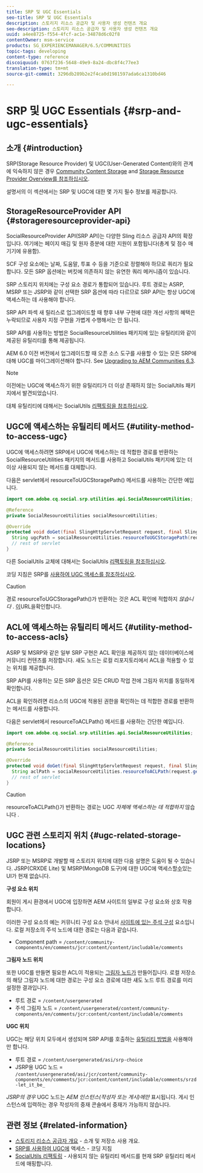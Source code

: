 ```yaml
---
title: SRP 및 UGC Essentials
seo-title: SRP 및 UGC Essentials
description: 스토리지 리소스 공급자 및 사용자 생성 컨텐츠 개요
seo-description: 스토리지 리소스 공급자 및 사용자 생성 컨텐츠 개요
uuid: a4ee8725-f554-4fcf-ac1e-34878d6c02f8
contentOwner: msm-service
products: SG_EXPERIENCEMANAGER/6.5/COMMUNITIES
topic-tags: developing
content-type: reference
discoiquuid: 0763f236-5648-49e9-8a24-dbc8f4c77ee3
translation-type: tm+mt
source-git-commit: 3296db289b2e2f4ca0d1981597ada6ca1310bd46

---
```



# SRP 및 UGC Essentials {#srp-and-ugc-essentials}

## 소개 {#introduction}

SRP(Storage Resource Provider) 및 UGC(User-Generated Content)와의 관계에 익숙하지 않은 경우 [Community Content Storage](working-with-srp.md) and [Storage Resource Provider Overview를 참조하십시오](srp.md).

설명서의 이 섹션에서는 SRP 및 UGC에 대한 몇 가지 필수 정보를 제공합니다.

## StorageResourceProvider API {#storageresourceprovider-api}

SocialResourceProvider API(SRP API)는 다양한 Sling 리소스 공급자 API의 확장입니다. 여기에는 페이지 매김 및 원자 증분에 대한 지원이 포함됩니다(총계 및 점수 매기기에 유용함).

SCF 구성 요소에는 날짜, 도움말, 투표 수 등을 기준으로 정렬해야 하므로 쿼리가 필요합니다. 모든 SRP 옵션에는 버킷에 의존하지 않는 유연한 쿼리 메커니즘이 있습니다.

SRP 스토리지 위치에는 구성 요소 경로가 통합되어 있습니다. 루트 경로는 ASRP, MSRP 또는 JSRP와 같이 선택한 SRP 옵션에 따라 다르므로 SRP API는 항상 UGC에 액세스하는 데 사용해야 합니다.

SRP API 파섹 새 릴리스로 업그레이드할 때 향후 내부 구현에 대한 개선 사항의 혜택은 누락되므로 사용자 지정 구현을 가볍게 수행해서는 안 됩니다.

SRP API를 사용하는 방법은 SocialResourceUtilities 패키지에 있는 유틸리티와 같이 제공된 유틸리티를 통해 제공됩니다.

AEM 6.0 이전 버전에서 업그레이드할 때 오픈 소스 도구를 사용할 수 있는 모든 SRP에 대해 UGC를 마이그레이션해야 합니다. See [Upgrading to AEM Communities 6.3](upgrade.md).

>[!NOTE]
>
>이전에는 UGC에 액세스하기 위한 유틸리티가 더 이상 존재하지 않는 SocialUtils 패키지에서 발견되었습니다.
>
>대체 유틸리티에 대해서는 SocialUtils [리팩토링을 참조하십시오](socialutils.md).


## UGC에 액세스하는 유틸리티 메서드 {#utility-method-to-access-ugc}

UGC에 액세스하려면 SRP에서 UGC에 액세스하는 데 적합한 경로를 반환하는 SocialResourceUtilities 패키지의 메서드를 사용하고 SocialUtils 패키지에 있는 더 이상 사용되지 않는 메서드를 대체합니다.

다음은 servlet에서 resourceToUGCStoragePath() 메서드를 사용하는 간단한 예입니다.

```java
import com.adobe.cq.social.srp.utilities.api.SocialResourceUtilities;

@Reference
private SocialResourceUtilities socialResourceUtilities;

@Override
protected void doGet(final SlingHttpServletRequest request, final SlingHttpServletResponse response) throws ServletException, IOException {
  String ugcPath = socialResourceUtilities.resourceToUGCStoragePath(request.getResource());
  // rest of servlet
}
```

다른 SocialUtils 교체에 대해서는 SocialUtils [리팩토링을 참조하십시오](socialutils.md).

코딩 지침은 SRP를 [사용하여 UGC 액세스를 참조하십시오](accessing-ugc-with-srp.md).

>[!CAUTION]
>
>경로 resourceToUGCStoragePath()가 반환하는 것은 ACL 확인에 적합하지 *않습니다* . [이](srp.md#for-access-control-acls)URL을확인합니다.


## ACL에 액세스하는 유틸리티 메서드 {#utility-method-to-access-acls}

ASRP 및 MSRP와 같은 일부 SRP 구현은 ACL 확인을 제공하지 않는 데이터베이스에 커뮤니티 컨텐츠를 저장합니다. 섀도 노드는 로컬 리포지토리에서 ACL을 적용할 수 있는 위치를 제공합니다.

SRP API를 사용하는 모든 SRP 옵션은 모든 CRUD 작업 전에 그림자 위치를 동일하게 확인합니다.

ACL을 확인하려면 리소스의 UGC에 적용된 권한을 확인하는 데 적합한 경로를 반환하는 메서드를 사용합니다.

다음은 servlet에서 resourceToACLPath() 메서드를 사용하는 간단한 예입니다.

```java
import com.adobe.cq.social.srp.utilities.api.SocialResourceUtilities;

@Reference
private SocialResourceUtilities socialResourceUtilities;

@Override
protected void doGet(final SlingHttpServletRequest request, final SlingHttpServletResponse response) throws ServletException, IOException {
  String aclPath = socialResourceUtilities.resourceToACLPath(request.getResource());
  // rest of servlet
}
```

>[!CAUTION]
>
>resourceToACLPath()가 반환하는 경로는 UGC *자체에 액세스하는 데 적합하지* 않습니다 [](#utility-method-to-access-acls) .


## UGC 관련 스토리지 위치 {#ugc-related-storage-locations}

JSRP 또는 MSRP로 개발할 때 스토리지 위치에 대한 다음 설명은 도움이 될 수 있습니다. JSRP(CRXDE Lite) 및 MSRP(MongoDB 도구)에 대한 UGC에 액세스할[수](../../help/sites-developing/developing-with-crxde-lite.md)있는 UI가 현재 없습니다.

**구성 요소 위치**

회원이 게시 환경에서 UGC에 입장하면 AEM 사이트의 일부로 구성 요소와 상호 작용합니다.

이러한 구성 요소의 예는 커뮤니티 구성 요소 안내서 [사이트에 있는 주석 구성](http://localhost:4502/content/community-components/en/comments.html) [](components-guide.md) 요소입니다. 로컬 저장소의 주석 노드에 대한 경로는 다음과 같습니다.

* Component path = `/content/community-components/en/comments/jcr:content/content/includable/comments`

**그림자 노드 위치**

또한 UGC를 만들면 필요한 ACL이 적용되는 [그림자 노드가](srp.md#about-shadow-nodes-in-jcr) 만들어집니다. 로컬 저장소의 해당 그림자 노드에 대한 경로는 구성 요소 경로에 대한 섀도 노드 루트 경로를 미리 설정한 결과입니다.

* 루트 경로 = `/content/usergenerated`
* 주석 그림자 노드 = `/content/usergenerated/content/community-components/en/comments/jcr:content/content/includable/comments`

**UGC 위치**

UGC는 해당 위치 모두에서 생성되며 SRP API를 호출하는 [유틸리티 방법을](#utility-method-to-access-ugc) 사용해야만 합니다.

* 루트 경로 = `/content/usergenerated/asi/srp-choice`
* JSRP용 UGC 노드 = `/content/usergenerated/asi/jcr/content/community-components/en/comments/jcr:content/content/includable/comments/srzd-let_it_be_`

*JSRP의 경우* UGC 노드는 *AEM 인스턴스(작성자 또는 게시)에만* 표시됩니다. 게시 인스턴스에 입력하는 경우 작성자의 중재 콘솔에서 중재가 가능하지 않습니다.

## 관련 정보 {#related-information}

* [스토리지 리소스 공급자 개요](srp.md) - 소개 및 저장소 사용 개요.
* [SRP를 사용하여 UGC에](accessing-ugc-with-srp.md) 액세스 - 코딩 지침
* [SocialUtils 리팩토링](socialutils.md) - 사용되지 않는 유틸리티 메서드를 현재 SRP 유틸리티 메서드에 매핑합니다.

